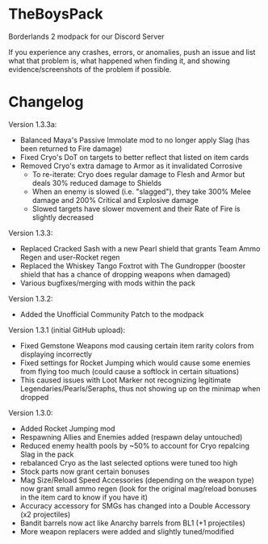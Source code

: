 # TheBoysPack
Borderlands 2 modpack for our Discord Server

If you experience any crashes, errors, or anomalies, push an issue and list what that problem is, what happened when finding it, and showing evidence/screenshots of the problem if possible. 

# Changelog
Version 1.3.3a:
- Balanced Maya's Passive Immolate mod to no longer apply Slag (has been returned to Fire damage)
- Fixed Cryo's DoT on targets to better reflect that listed on item cards
- Removed Cryo's extra damage to Armor as it invalidated Corrosive
  - To re-iterate: Cryo does regular damage to Flesh and Armor but deals 30% reduced damage to Shields
  - When an enemy is slowed (i.e. "slagged"), they take 300% Melee damage and 200% Critical and Explosive damage
  - Slowed targets have slower movement and their Rate of Fire is slightly decreased

Version 1.3.3:
- Replaced Cracked Sash with a new Pearl shield that grants Team Ammo Regen and user-Rocket regen
- Replaced the Whiskey Tango Foxtrot with The Gundropper (booster shield that has a chance of dropping weapons when damaged)
- Various bugfixes/merging with mods within the pack

Version 1.3.2:
- Added the Unofficial Community Patch to the modpack

Version 1.3.1 (initial GitHub upload):
- Fixed Gemstone Weapons mod causing certain item rarity colors from displaying incorrectly
- Fixed settings for Rocket Jumping which would cause some enemies from flying too much (could cause a softlock in certain situations)
- This caused issues with Loot Marker not recognizing legitimate Legendaries/Pearls/Seraphs, thus not showing up on the minimap when dropped

Version 1.3.0:
- Added Rocket Jumping mod
- Respawning Allies and Enemies added (respawn delay untouched)
- Reduced enemy health pools by ~50% to account for Cryo repalcing Slag in the pack
- rebalanced Cryo as the last selected options were tuned too high
- Stock parts now grant certain bonuses
- Mag Size/Reload Speed Accessories (depending on the weapon type) now grant small ammo regen (look for the original mag/reload bonuses in the item card to know if you have it)
- Accuracy accessory for SMGs has changed into a Double Accessory (x2 projectiles)
- Bandit barrels now act like Anarchy barrels from BL1 (+1 projectiles)
- More weapon replacers were added and slightly tuned/modified 

